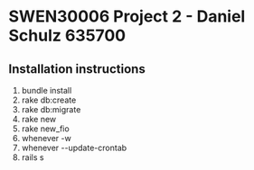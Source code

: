 # SWEN30006 Project 2 - Daniel Schulz 635700 #

## Installation instructions ##

1. bundle install
2. rake db:create
3. rake db:migrate
4. rake new
5. rake new_fio
6. whenever -w
7. whenever --update-crontab
8. rails s
